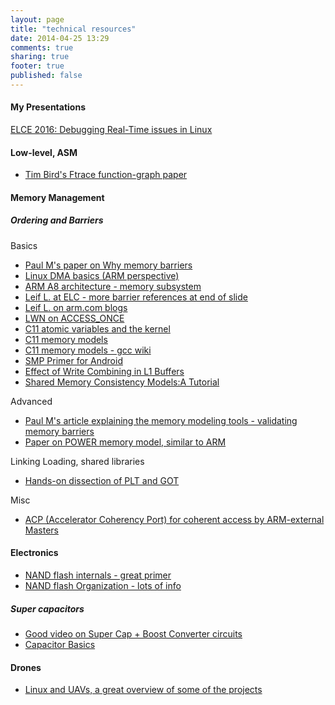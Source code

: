 ```yaml
---
layout: page
title: "technical resources"
date: 2014-04-25 13:29
comments: true
sharing: true
footer: true
published: false
---
```

#### My Presentations
[ELCE 2016: Debugging Real-Time issues in Linux](/technical-resources/elce2016-debug-rt.pdf)

#### Low-level, ASM
* [Tim Bird's Ftrace function-graph paper](http://elinux.org/images/0/0c/Bird-LS-2009-Measuring-function-duration-with-ftrace.pdf)

#### Memory Management
##### Ordering and Barriers
Basics

- [Paul M's paper on Why memory barriers](http://joelagnel.github.com/papers/whymb.2010.07.23a.pdf)
- [Linux DMA basics (ARM perspective)](http://infocenter.arm.com/help/topic/com.arm.doc.dai0228a/index.html)
- [ARM A8  architecture  - memory subsystem](http://www.arm.com/files/pdf/A8_Paper.pdf)
- [Leif L. at ELC - more barrier references at end of slide](http://elinux.org/images/f/fa/Software_implications_memory_systems.pdf)
- [Leif L. on arm.com blogs](http://community.arm.com/groups/processors/blog/2011/03/22/memory-access-ordering--an-introduction)
- [LWN on ACCESS_ONCE](http://lwn.net/Articles/508991/)
- [C11 atomic variables and the kernel](http://lwn.net/Articles/586838/)
- [C11 memory models](http://en.cppreference.com/w/cpp/atomic/memory_order)
- [C11 memory models - gcc wiki](http://gcc.gnu.org/wiki/Atomic/GCCMM/AtomicSync)
- [SMP Primer for Android](http://developer.android.com/training/articles/smp.html)
- [Effect of Write Combining in L1 Buffers](http://mechanical-sympathy.blogspot.com/2011/07/write-combining.html)
- [Shared Memory Consistency Models:A Tutorial](http://www.hpl.hp.com/techreports/Compaq-DEC/WRL-95-7.pdf)

Advanced

* [Paul M's article explaining the memory modeling tools - validating memory barriers](http://lwn.net/Articles/470681/)
* [Paper on POWER memory model, similar to ARM](http://www.cl.cam.ac.uk/~pes20/ppc-supplemental/pldi105-sarkar.pdf)

Linking Loading, shared libraries

* [Hands-on dissection of PLT and GOT](https://www.technovelty.org/linux/plt-and-got-the-key-to-code-sharing-and-dynamic-libraries.html)

Misc

* [ACP (Accelerator Coherency Port) for coherent access by ARM-external Masters](http://www.googoolia.com/downloads/papers/sadri_fpgaworld_ver2.pdf)

#### Electronics
* [NAND flash internals - great primer](http://vjswami.com/2013/11/11/a-primer-on-flash-and-a-look-into-the-challenges-of-designing-an-all-flash-array/)
* [NAND flash Organization - lots of info](http://www.lostcircuits.com/mambo//index.php?option=com_content&task=view&id=72&Itemid=46&limit=1&limitstart=4)

##### Super capacitors
* [Good video on Super Cap + Boost Converter circuits](http://www.instructables.com/id/The-Forever-Rechargeable-VARIABLE-Super-Capacitor-/)
* [Capacitor Basics](http://www.schoolphysics.co.uk/age16-19/Electricity%20and%20magnetism/Electrostatics/text/Capacitor_charge_and_discharge/index.html)

#### Drones
* [Linux and UAVs, a great overview of some of the projects](https://www.linux.com/news/embedded-mobile/mobile-linux/773231-linux-takes-to-the-skies-in-drones)
